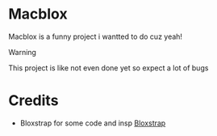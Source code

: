 # Macblox
Macblox is a funny project i wantted to do cuz yeah!

> [!WARNING]
> This project is like not even done yet so expect a lot of bugs

# Credits
* Bloxstrap for some code and insp [Bloxstrap](https://github.com/pizzaboxer/bloxstrap)